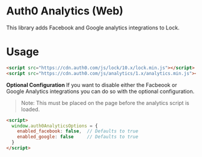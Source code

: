 # Auth0 Analytics (Web)
This library adds Facebook and Google analytics integrations to Lock. 


# Usage

```html
<script src="https://cdn.auth0.com/js/lock/10.x/lock.min.js"></script>
<script src="https://cdn.auth0.com/js/analytics/1.x/analytics.min.js"></script>
```

**Optional Configuration**
If you want to disable either the Facbeook or Google Analytics integrations you can do so with the optional configuration. 

> Note: This must be placed on the page before the analytics script is loaded.

```html
<script>
  window.auth0AnalyticsOptions = {
    enabled_facebook: false,  // Defaults to true
    enabled_google: false     // Defaults to true
  }
</script>
```